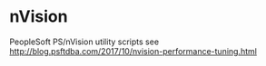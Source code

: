 # nVision
PeopleSoft PS/nVision utility scripts
see http://blog.psftdba.com/2017/10/nvision-performance-tuning.html
